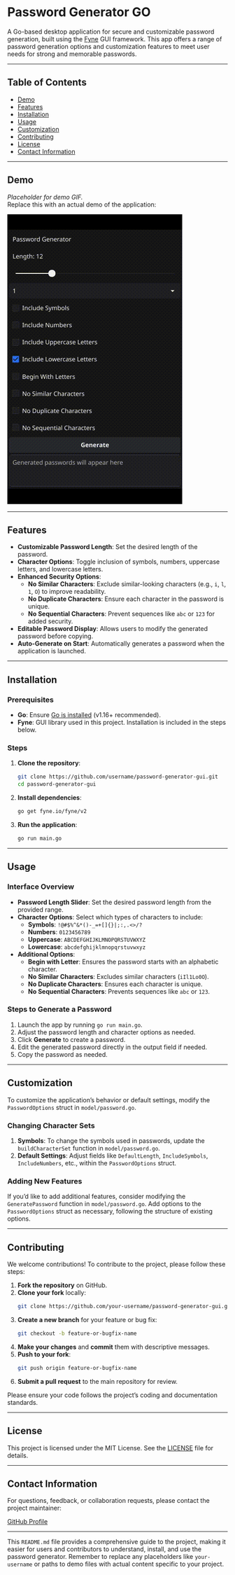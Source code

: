 # Password Generator GO

A Go-based desktop application for secure and customizable password generation, built using the [Fyne](https://fyne.io/) GUI framework. This app offers a range of password generation options and customization features to meet user needs for strong and memorable passwords.

---

## Table of Contents

- [Demo](#demo)
- [Features](#features)
- [Installation](#installation)
- [Usage](#usage)
- [Customization](#customization)
- [Contributing](#contributing)
- [License](#license)
- [Contact Information](#contact-information)

---

## Demo

*Placeholder for demo GIF.*  
Replace this with an actual demo of the application:

![Demo of the app](image/image.gif)

---

## Features

- **Customizable Password Length**: Set the desired length of the password.
- **Character Options**: Toggle inclusion of symbols, numbers, uppercase letters, and lowercase letters.
- **Enhanced Security Options**:
  - **No Similar Characters**: Exclude similar-looking characters (e.g., `i`, `l`, `1`, `O`) to improve readability.
  - **No Duplicate Characters**: Ensure each character in the password is unique.
  - **No Sequential Characters**: Prevent sequences like `abc` or `123` for added security.
- **Editable Password Display**: Allows users to modify the generated password before copying.
- **Auto-Generate on Start**: Automatically generates a password when the application is launched.

---

## Installation

### Prerequisites

- **Go**: Ensure [Go is installed](https://golang.org/doc/install) (v1.16+ recommended).
- **Fyne**: GUI library used in this project. Installation is included in the steps below.

### Steps

1. **Clone the repository**:
   ```bash
   git clone https://github.com/username/password-generator-gui.git
   cd password-generator-gui
   ```

2. **Install dependencies**:
   ```bash
   go get fyne.io/fyne/v2
   ```

3. **Run the application**:
   ```bash
   go run main.go
   ```

---

## Usage

### Interface Overview

- **Password Length Slider**: Set the desired password length from the provided range.
- **Character Options**: Select which types of characters to include:
  - **Symbols**: `!@#$%^&*()-_=+[]{}|;:,.<>/?`
  - **Numbers**: `0123456789`
  - **Uppercase**: `ABCDEFGHIJKLMNOPQRSTUVWXYZ`
  - **Lowercase**: `abcdefghijklmnopqrstuvwxyz`
- **Additional Options**:
  - **Begin with Letter**: Ensures the password starts with an alphabetic character.
  - **No Similar Characters**: Excludes similar characters (`iIl1Lo0O`).
  - **No Duplicate Characters**: Ensures each character is unique.
  - **No Sequential Characters**: Prevents sequences like `abc` or `123`.

### Steps to Generate a Password

1. Launch the app by running `go run main.go`.
2. Adjust the password length and character options as needed.
3. Click **Generate** to create a password.
4. Edit the generated password directly in the output field if needed.
5. Copy the password as needed.

---

## Customization

To customize the application’s behavior or default settings, modify the `PasswordOptions` struct in `model/password.go`.

### Changing Character Sets

1. **Symbols**: To change the symbols used in passwords, update the `buildCharacterSet` function in `model/password.go`.
2. **Default Settings**: Adjust fields like `DefaultLength`, `IncludeSymbols`, `IncludeNumbers`, etc., within the `PasswordOptions` struct.

### Adding New Features

If you’d like to add additional features, consider modifying the `GeneratePassword` function in `model/password.go`. Add options to the `PasswordOptions` struct as necessary, following the structure of existing options.

---

## Contributing

We welcome contributions! To contribute to the project, please follow these steps:

1. **Fork the repository** on GitHub.
2. **Clone your fork** locally:
   ```bash
   git clone https://github.com/your-username/password-generator-gui.git
   ```
3. **Create a new branch** for your feature or bug fix:
   ```bash
   git checkout -b feature-or-bugfix-name
   ```
4. **Make your changes** and **commit** them with descriptive messages.
5. **Push to your fork**:
   ```bash
   git push origin feature-or-bugfix-name
   ```
6. **Submit a pull request** to the main repository for review.

Please ensure your code follows the project’s coding and documentation standards.

---

## License

This project is licensed under the MIT License. See the [LICENSE](LICENSE) file for details.

---

## Contact Information

For questions, feedback, or collaboration requests, please contact the project maintainer:

[GitHub Profile](https://github.com/PaulBaker1)

---

This `README.md` file provides a comprehensive guide to the project, making it easier for users and contributors to understand, install, and use the password generator. Remember to replace any placeholders like `your-username` or paths to demo files with actual content specific to your project.
